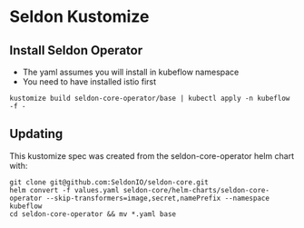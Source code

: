 # Seldon Kustomize 

## Install Seldon Operator

 * The yaml assumes you will install in kubeflow namespace
 * You need to have installed istio first

```
kustomize build seldon-core-operator/base | kubectl apply -n kubeflow -f -
```

## Updating

This kustomize spec was created from the seldon-core-operator helm chart with:

```
git clone git@github.com:SeldonIO/seldon-core.git
helm convert -f values.yaml seldon-core/helm-charts/seldon-core-operator --skip-transformers=image,secret,namePrefix --namespace kubeflow
cd seldon-core-operator && mv *.yaml base
```

